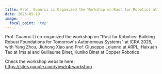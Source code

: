 ```yaml
---
title: Prof. Guanrui Li Organized the Workshop on Rust for Robotics at ICRA 2025
date: 2025-05-19
image:
  focal_point: 'top'
---
```


Prof. Guanrui Li co-organized the workshop on "Rust for Robotics: Building Robust Foundations for Tomorrow's Autonomous Systems" at ICRA 2025, with Yang Zhou, Jiuhong Xiao and Prof. Giuseppe Loianno at ARPL, Haixuan Tao at 1ms.ai and Guillaume Binet, Kuniko Binet at Copper Robotics 

Check the workshop website here: https://sites.google.com/view/r4rworkshop